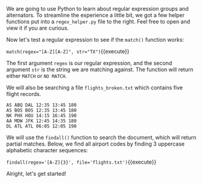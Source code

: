 
We are going to use Python to learn about regular expression groups and alternators. To streamline the experience a little bit, we got a few helper functions put into a `regex_helper.py` file to the right. Feel free to open and view it if you are curious. 

Now let's test a regular expression to see if the `match()` function works: 

`match(regex="[A-Z][A-Z]", str="TX")`{{execute}}

The first argument `regex` is our regular expression, and the second argument `str` is the string we are matching against. The function will return either `MATCH` or `NO MATCH`. 

We will also be searching a file `flights_broken.txt` which contains five flight records. 

```
AS ABQ DAL 12:35 13:45 180
AS BOS BOS 12:35 13:45 180
NK PHX HOU 14:15 16:45 190
AA MDW JFK 12:45 14:35 180
DL ATL ATL 06:05 12:05 190
```

We will use the `findall()` function to search the document, which will return partial matches. Below, we find all airport codes by finding 3 uppercase alphabetic character sequences:

`findall(regex='[A-Z]{3}', file='flights.txt')`{{execute}}



Alright, let's get started!